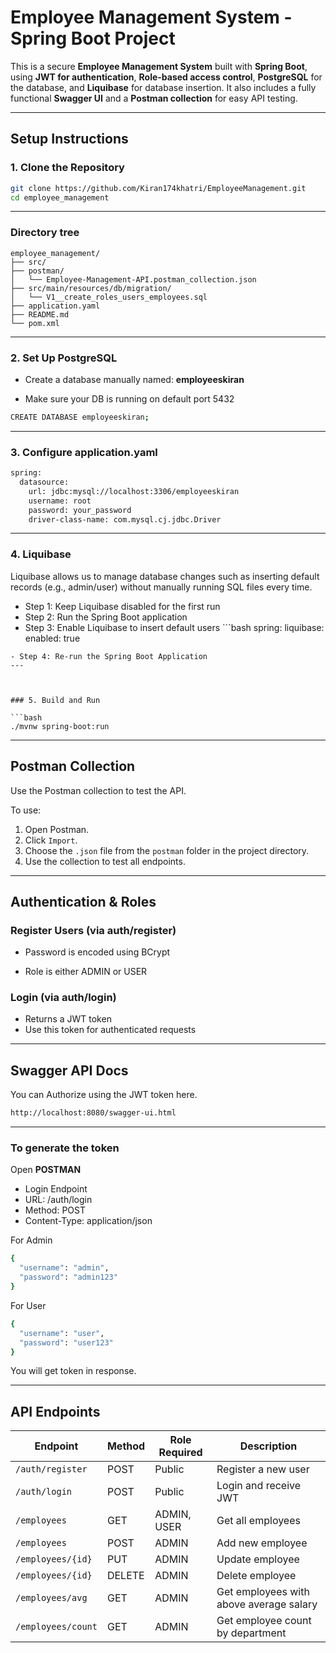 #  Employee Management System - Spring Boot Project

This is a secure **Employee Management System** built with **Spring Boot**, using **JWT for authentication**, **Role-based access control**, **PostgreSQL** for the database, and **Liquibase** for database insertion. It also includes a fully functional **Swagger UI** and a **Postman collection** for easy API testing.

---

##  Setup Instructions

### 1. Clone the Repository

```bash
git clone https://github.com/Kiran174khatri/EmployeeManagement.git
cd employee_management
```
---
### Directory tree
```text
employee_management/
├── src/
├── postman/
│   └── Employee-Management-API.postman_collection.json
├── src/main/resources/db/migration/
│   └── V1__create_roles_users_employees.sql
├── application.yaml
├── README.md
└── pom.xml
```
---
### 2. Set Up PostgreSQL
- Create a database manually named: **employeeskiran**

- Make sure your DB is running on default port 5432

```bash
CREATE DATABASE employeeskiran;
```

---
### 3. Configure application.yaml
```bash
spring:
  datasource:
    url: jdbc:mysql://localhost:3306/employeeskiran
    username: root
    password: your_password
    driver-class-name: com.mysql.cj.jdbc.Driver

```
---
### 4. Liquibase 
⁠Liquibase allows us to manage database changes such as inserting default records (e.g., admin/user) without manually    running SQL files every time.

- Step 1: Keep Liquibase disabled for the first run
- ⁠Step 2: Run the Spring Boot application
- ⁠Step 3: Enable Liquibase to insert default users
⁠```bash
spring:
  liquibase:
    enabled: true  
```
- Step 4: Re-run the Spring Boot Application
---



### 5. Build and Run

```bash
./mvnw spring-boot:run
```
---
## Postman Collection

Use the Postman collection to test the API.

To use:
1. Open Postman.
2. Click `Import`.
3. Choose the `.json` file from the `postman` folder in the project directory.
4. Use the collection to test all endpoints.
---
## Authentication & Roles

### Register Users (via auth/register)
- Password is encoded using BCrypt

- Role is either ADMIN or USER

### Login (via auth/login)
- Returns a JWT token
- Use this token for authenticated requests
---
## Swagger API Docs
You can Authorize using the JWT token here.
```bash
http://localhost:8080/swagger-ui.html
```

---
### To generate the token
Open **POSTMAN**
- Login Endpoint
- URL: /auth/login
- Method: POST
- Content-Type: application/json

For Admin
```bash
{
  "username": "admin",
  "password": "admin123"
}
```
For User
```bash
{
  "username": "user",
  "password": "user123"
}
```
You will get token in response.

---
## API Endpoints


| Endpoint             | Method | Role Required | Description                          |
|----------------------|--------|----------------|--------------------------------------|
| `/auth/register`     | POST   | Public         | Register a new user                  |
| `/auth/login`        | POST   | Public         | Login and receive JWT                |
| `/employees`         | GET    | ADMIN, USER    | Get all employees                    |
| `/employees`         | POST   | ADMIN          | Add new employee                     |
| `/employees/{id}`    | PUT    | ADMIN          | Update employee                      |
| `/employees/{id}`    | DELETE | ADMIN          | Delete employee                      |
| `/employees/avg`     | GET    | ADMIN          | Get employees with above average salary |
| `/employees/count`   | GET    | ADMIN          | Get employee count by department     |
